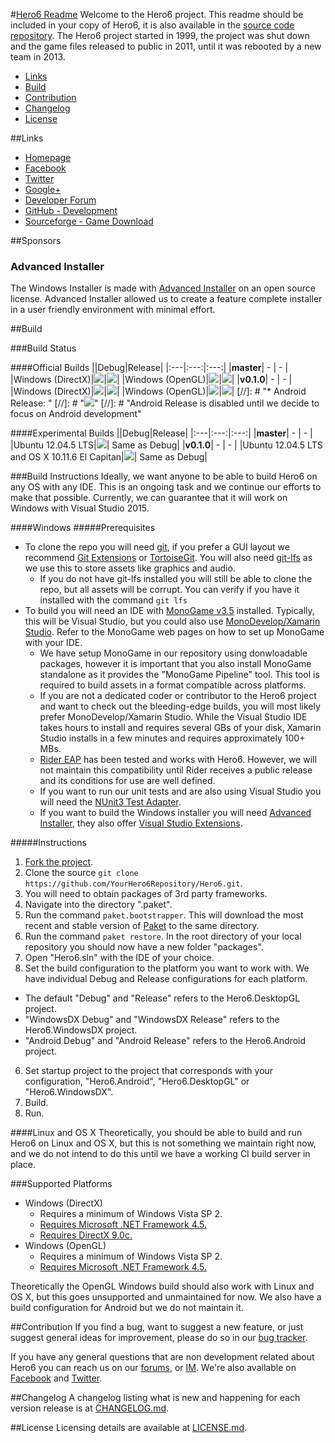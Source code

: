 #[Hero6 Readme](https://github.com/LateStartStudio/Hero6/blob/master/README.md)
Welcome to the Hero6 project. This readme should be included in your copy of Hero6, it is also available in the [source code repository](https://github.com/LateStartStudio/Hero6). The Hero6 project started in 1999, the project was shut down and the game files released to public in 2011, until it was rebooted by a new team in 2013.

* [Links](https://github.com/LateStartStudio/Hero6/blob/master/README.md#links)
* [Build](https://github.com/LateStartStudio/Hero6#build)
* [Contribution](https://github.com/LateStartStudio/Hero6#contribution)
* [Changelog](https://github.com/LateStartStudio/Hero6/blob/master/README.md#links)
* [License](https://github.com/LateStartStudio/Hero6/blob/master/README.md#links)

##Links
* [Homepage](http://www.hero6.org/)
* [Facebook](https://www.facebook.com/hero6)
* [Twitter](https://twitter.com/LateStartStudio)
* [Google+](https://plus.google.com/113761218770982404275/posts)
* [Developer Forum](http://hero6.org/forum/index.php?sid=14b99a3ea3beb965dae84d1ce6dd50d8)
* [GitHub - Development](https://github.com/LateStartStudio/Hero6)
* [Sourceforge - Game Download](http://sourceforge.net/projects/hero6/)

##Sponsors

### Advanced Installer
The Windows Installer is made with [Advanced Installer](http://www.advancedinstaller.com/) on an open source license. Advanced Installer allowed us to create a feature complete installer in a user friendly environment with minimal effort.

##Build

###Build Status

####Official Builds
||Debug|Release|
|:---|:---:|:---:|
|**master**| - | - |
|Windows (DirectX)|![](https://hero6.visualstudio.com/_apis/public/build/definitions/f4557623-2016-4a6b-821d-942e8a1b7e6e/11/badge)|![](https://hero6.visualstudio.com/_apis/public/build/definitions/f4557623-2016-4a6b-821d-942e8a1b7e6e/12/badge)|
|Windows (OpenGL)|![](https://hero6.visualstudio.com/_apis/public/build/definitions/f4557623-2016-4a6b-821d-942e8a1b7e6e/9/badge)|![](https://hero6.visualstudio.com/_apis/public/build/definitions/f4557623-2016-4a6b-821d-942e8a1b7e6e/10/badge)|
|**v0.1.0**| - | - |
|Windows (DirectX)|![](https://hero6.visualstudio.com/_apis/public/build/definitions/f4557623-2016-4a6b-821d-942e8a1b7e6e/7/badge)|![](https://hero6.visualstudio.com/_apis/public/build/definitions/f4557623-2016-4a6b-821d-942e8a1b7e6e/4/badge)|
|Windows (OpenGL)|![](https://hero6.visualstudio.com/_apis/public/build/definitions/f4557623-2016-4a6b-821d-942e8a1b7e6e/6/badge)|![](https://hero6.visualstudio.com/_apis/public/build/definitions/f4557623-2016-4a6b-821d-942e8a1b7e6e/3/badge)|
[//]: # "* Android Release: "
[//]: # "![](https://hero6.visualstudio.com/_apis/public/build/definitions/f4557623-2016-4a6b-821d-942e8a1b7e6e/5/badge)"
[//]: # "Android Release is disabled until we decide to focus on Android development"

####Experimental Builds
||Debug|Release|
|:---|:---:|:---:|
|**master**| - | - |
|Ubuntu 12.04.5 LTS|![](https://api.travis-ci.org/LateStartStudio/Hero6.svg?branch=master)| Same as Debug|
|**v0.1.0**| - | - |
|Ubuntu 12.04.5 LTS and OS X 10.11.6 El Capitan|![](https://api.travis-ci.org/LateStartStudio/Hero6.svg?branch=v0.1.0)| Same as Debug|

###Build Instructions
Ideally, we want anyone to be able to build Hero6 on any OS with any IDE. This is an ongoing task and we continue our efforts to make that possible. Currently, we can guarantee that it will work on Windows with Visual Studio 2015.

####Windows
#####Prerequisites

* To clone the repo you will need [git](https://git-for-windows.github.io/), if you prefer a GUI layout we recommend [Git Extensions](https://gitextensions.github.io/) or [TortoiseGit](https://tortoisegit.org/). You will also need [git-lfs](https://git-lfs.github.com/) as we use this to store assets like graphics and audio.
  * If you do not have git-lfs installed you will still be able to clone the repo, but all assets will be corrupt. You can verify if you have it installed with the command `git lfs`
* To build you will need an IDE with [MonoGame v3.5](http://www.monogame.net/2016/03/17/monogame-3-5/) installed. Typically, this will be Visual Studio, but you could also use [MonoDevelop/Xamarin Studio](http://www.monodevelop.com/download/). Refer to the MonoGame web pages on how to set up MonoGame with your IDE.
  * We have setup MonoGame in our repository using donwloadable packages, however it is important that you also install MonoGame standalone as it provides the "MonoGame Pipeline" tool.  This tool is required to build assets in a format compatible across platforms.
  * If you are not a dedicated coder or contributor to the Hero6 project and want to check out the bleeding-edge builds, you will most likely prefer MonoDevelop/Xamarin Studio. While the Visual Studio IDE takes hours to install and requires several GBs of your disk, Xamarin Studio installs in a few minutes and requires approximately 100+ MBs.
  * [Rider EAP](https://www.jetbrains.com/rider/) has been tested and works with Hero6. However, we will not maintain this compatibility until Rider receives a public release and its conditions for use are well defined.
  * If you want to run our unit tests and are also using Visual Studio you will need the [NUnit3 Test Adapter](https://visualstudiogallery.msdn.microsoft.com/0da0f6bd-9bb6-4ae3-87a8-537788622f2d).
  * If you want to build the Windows installer you will need [Advanced Installer](http://www.advancedinstaller.com/), they also offer [Visual Studio Extensions](http://www.advancedinstaller.com/visual-studio-extension.html).

#####Instructions

1. [Fork the project](https://github.com/LateStartStudio/Hero6).
2. Clone the source `git clone https://github.com/YourHero6Repository/Hero6.git`.
3. You will need to obtain packages of 3rd party frameworks.
  1. Navigate into the directory ".paket".
  2. Run the command `paket.bootstrapper`. This will download the most recent and stable version of [Paket](https://fsprojects.github.io/Paket/index.html) to the same directory.
  3. Run the command `paket restore`. In the root directory of your local repository you should now have a new folder "packages".
4. Open "Hero6.sln" with the IDE of your choice.
5. Set the build configuration to the platform you want to work with. We have individual Debug and Release configurations for each platform.
  * The default "Debug" and "Release" refers to the Hero6.DesktopGL project.
  * "WindowsDX Debug" and "WindowsDX Release" refers to the Hero6.WindowsDX project.
  * "Android Debug" and "Android Release" refers to the Hero6.Android project.
6. Set startup project to the project that corresponds with your configuration, "Hero6.Android", "Hero6.DesktopGL" or "Hero6.WindowsDX".
7. Build.
8. Run.

####Linux and OS X
Theoretically, you should be able to build and run Hero6 on Linux and OS X, but this is not something we maintain right now, and we do not intend to do this until we have a working CI build server in place.

###Supported Platforms
* Windows (DirectX)
  * Requires a minimum of Windows Vista SP 2.
  * [Requires Microsoft .NET Framework 4.5.](https://www.microsoft.com/en-us/download/details.aspx?id=30653)
  * [Requires DirectX 9.0c.](https://www.microsoft.com/en-us/download/details.aspx?id=34429)
* Windows (OpenGL)
  * Requires a minimum of Windows Vista SP 2.
  * [Requires Microsoft .NET Framework 4.5.](https://www.microsoft.com/en-us/download/details.aspx?id=30653)

Theoretically the OpenGL Windows build should also work with Linux and OS X, but this goes unsupported and unmaintained for now. We also have a build configuration for Android but we do not maintain it.

##Contribution
If you find a bug, want to suggest a new feature, or just suggest general ideas for improvement, please do so in our [bug tracker](https://github.com/LateStartStudio/Hero6/issues).

If you have any general questions that are non development related about Hero6 you can reach us on our [forums](http://www.hero6.org/forum/), or [IM](http://www.hero6.org/?page_id=84). We're also available on [Facebook](https://www.facebook.com/hero6) and [Twitter](https://twitter.com/LateStartStudio).

##Changelog
A changelog listing what is new and happening for each version release is at [CHANGELOG.md](https://github.com/LateStartStudio/Hero6/blob/master/CHANGELOG.md).

##License
Licensing details are available at [LICENSE.md](https://github.com/LateStartStudio/Hero6/blob/master/LICENSE.md).
